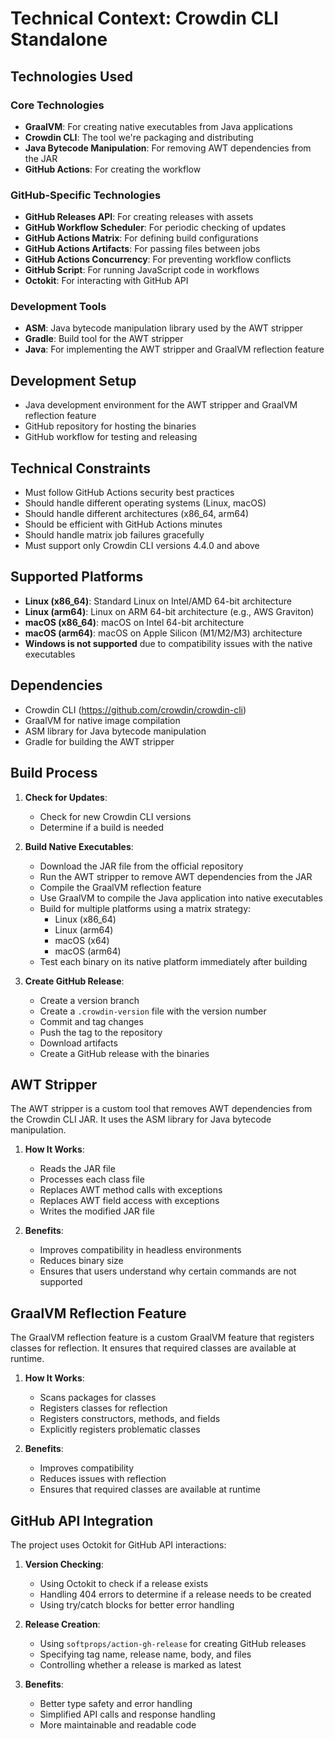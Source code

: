 # Technical Context: Crowdin CLI Standalone

## Technologies Used

### Core Technologies
- **GraalVM**: For creating native executables from Java applications
- **Crowdin CLI**: The tool we're packaging and distributing
- **Java Bytecode Manipulation**: For removing AWT dependencies from the JAR
- **GitHub Actions**: For creating the workflow

### GitHub-Specific Technologies
- **GitHub Releases API**: For creating releases with assets
- **GitHub Workflow Scheduler**: For periodic checking of updates
- **GitHub Actions Matrix**: For defining build configurations
- **GitHub Actions Artifacts**: For passing files between jobs
- **GitHub Actions Concurrency**: For preventing workflow conflicts
- **GitHub Script**: For running JavaScript code in workflows
- **Octokit**: For interacting with GitHub API

### Development Tools
- **ASM**: Java bytecode manipulation library used by the AWT stripper
- **Gradle**: Build tool for the AWT stripper
- **Java**: For implementing the AWT stripper and GraalVM reflection feature

## Development Setup
- Java development environment for the AWT stripper and GraalVM reflection feature
- GitHub repository for hosting the binaries
- GitHub workflow for testing and releasing

## Technical Constraints
- Must follow GitHub Actions security best practices
- Should handle different operating systems (Linux, macOS)
- Should handle different architectures (x86_64, arm64)
- Should be efficient with GitHub Actions minutes
- Should handle matrix job failures gracefully
- Must support only Crowdin CLI versions 4.4.0 and above

## Supported Platforms
- **Linux (x86_64)**: Standard Linux on Intel/AMD 64-bit architecture
- **Linux (arm64)**: Linux on ARM 64-bit architecture (e.g., AWS Graviton)
- **macOS (x86_64)**: macOS on Intel 64-bit architecture
- **macOS (arm64)**: macOS on Apple Silicon (M1/M2/M3) architecture
- **Windows is not supported** due to compatibility issues with the native executables

## Dependencies
- Crowdin CLI (https://github.com/crowdin/crowdin-cli)
- GraalVM for native image compilation
- ASM library for Java bytecode manipulation
- Gradle for building the AWT stripper

## Build Process
1. **Check for Updates**:
   - Check for new Crowdin CLI versions
   - Determine if a build is needed

2. **Build Native Executables**:
   - Download the JAR file from the official repository
   - Run the AWT stripper to remove AWT dependencies from the JAR
   - Compile the GraalVM reflection feature
   - Use GraalVM to compile the Java application into native executables
   - Build for multiple platforms using a matrix strategy:
     - Linux (x86_64)
     - Linux (arm64)
     - macOS (x64)
     - macOS (arm64)
   - Test each binary on its native platform immediately after building

3. **Create GitHub Release**:
   - Create a version branch
   - Create a `.crowdin-version` file with the version number
   - Commit and tag changes
   - Push the tag to the repository
   - Download artifacts
   - Create a GitHub release with the binaries

## AWT Stripper

The AWT stripper is a custom tool that removes AWT dependencies from the Crowdin CLI JAR. It uses the ASM library for Java bytecode manipulation.

1. **How It Works**:
   - Reads the JAR file
   - Processes each class file
   - Replaces AWT method calls with exceptions
   - Replaces AWT field access with exceptions
   - Writes the modified JAR file

2. **Benefits**:
   - Improves compatibility in headless environments
   - Reduces binary size
   - Ensures that users understand why certain commands are not supported

## GraalVM Reflection Feature

The GraalVM reflection feature is a custom GraalVM feature that registers classes for reflection. It ensures that required classes are available at runtime.

1. **How It Works**:
   - Scans packages for classes
   - Registers classes for reflection
   - Registers constructors, methods, and fields
   - Explicitly registers problematic classes

2. **Benefits**:
   - Improves compatibility
   - Reduces issues with reflection
   - Ensures that required classes are available at runtime

## GitHub API Integration

The project uses Octokit for GitHub API interactions:

1. **Version Checking**:
   - Using Octokit to check if a release exists
   - Handling 404 errors to determine if a release needs to be created
   - Using try/catch blocks for better error handling

2. **Release Creation**:
   - Using `softprops/action-gh-release` for creating GitHub releases
   - Specifying tag name, release name, body, and files
   - Controlling whether a release is marked as latest

3. **Benefits**:
   - Better type safety and error handling
   - Simplified API calls and response handling
   - More maintainable and readable code 

